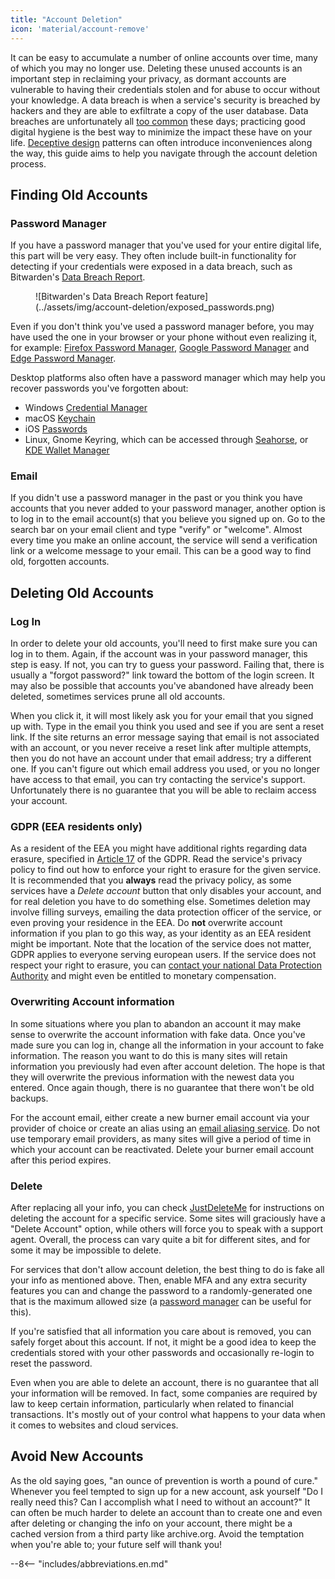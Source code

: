 ```yaml
---
title: "Account Deletion"
icon: 'material/account-remove'
---
```

It can be easy to accumulate a number of online accounts over time, many of which you may no longer use. Deleting these unused accounts is an important step in reclaiming your privacy, as dormant accounts are vulnerable to having their credentials stolen and for abuse to occur without your knowledge. A data breach is when a service's security is breached by hackers and they are able to exfiltrate a copy of the user database. Data breaches are unfortunately all [too common](https://haveibeenpwned.com/PwnedWebsites) these days; practicing good digital hygiene is the best way to minimize the impact these have on your life. [Deceptive design](https://www.deceptive.design/) patterns can often introduce inconveniences along the way, this guide aims to help you navigate through the account deletion process.

## Finding Old Accounts

### Password Manager

If you have a password manager that you've used for your entire digital life, this part will be very easy. They often include built-in functionality for detecting if your credentials were exposed in a data breach, such as Bitwarden's [Data Breach Report](https://bitwarden.com/blog/have-you-been-pwned/).

<figure markdown>
  ![Bitwarden's Data Breach Report feature](../assets/img/account-deletion/exposed_passwords.png)
</figure>

Even if you don't think you've used a password manager before, you may have used the one in your browser or your phone without even realizing it, for example: [Firefox Password Manager](https://support.mozilla.org/kb/password-manager-remember-delete-edit-logins), [Google Password Manager](https://passwords.google.com/intro)
and [Edge Password Manager](https://support.microsoft.com/en-us/microsoft-edge/save-or-forget-passwords-in-microsoft-edge-b4beecb0-f2a8-1ca0-f26f-9ec247a3f336).

Desktop platforms also often have a password manager which may help you recover passwords you've forgotten about:

- Windows [Credential Manager](https://support.microsoft.com/en-us/windows/accessing-credential-manager-1b5c916a-6a16-889f-8581-fc16e8165ac0)
- macOS [Keychain](https://support.apple.com/en-md/guide/mac-help/mchlf375f392/mac)
- iOS [Passwords](https://support.apple.com/en-us/HT211146)
- Linux, Gnome Keyring, which can be accessed through [Seahorse](https://help.gnome.org/users/seahorse/stable/passwords-view.html.en), or [KDE Wallet Manager](https://userbase.kde.org/KDE_Wallet_Manager)

### Email

If you didn't use a password manager in the past or you think you have accounts that you never added to your password manager, another option is to log in to the email account(s) that you believe you signed up on. Go to the search bar on your email client and type "verify" or "welcome". Almost every time you make an online account, the service will send a verification link or a welcome message to your email. This can be a good way to find old, forgotten accounts.

## Deleting Old Accounts

### Log In

In order to delete your old accounts, you'll need to first make sure you can log in to them. Again, if the account was in your password manager, this step is easy. If not, you can try to guess your password. Failing that, there is usually a "forgot password?" link toward the bottom of the login screen. It may also be possible that accounts you've abandoned have already been deleted, sometimes services prune all old accounts.

When you click it, it will most likely ask you for your email that you signed up with. Type in the email you think you used and see if you are sent a reset link. If the site returns an error message saying that email is not associated with an account, or you never receive a reset link after multiple attempts, then you do not have an account under that email address; try a different one. If you can't figure out which email address you used, or you no longer have access to that email, you can try contacting the service's support. Unfortunately there is no guarantee that you will be able to reclaim access your account.

### GDPR (EEA residents only)

As a resident of the EEA you might have additional rights regarding data erasure, specified in [Article 17](https://www.gdpr.org/regulation/article-17.html) of the  GDPR. Read the service's privacy policy to find out how to enforce your right to erasure for the given service. It is recommended that you **always** read the privacy policy, as some services have a *Delete account* button that only disables your account, and for real deletion you have to do something else. Sometimes deletion may involve filling surveys, emailing the data protection officer of the service, or even proving your residence in the EEA. Do **not** overwrite account information if you plan to go this way, as your identity as an EEA resident might be important. Note that the location of the service does not matter, GDPR applies to everyone serving european users. If the service does not respect your right to erasure, you can [contact your national Data Protection Authority](https://ec.europa.eu/info/law/law-topic/data-protection/reform/rights-citizens/redress/what-should-i-do-if-i-think-my-personal-data-protection-rights-havent-been-respected_en) and might even be entitled to monetary compensation.

### Overwriting Account information

In some situations where you plan to abandon an account it may make sense to overwrite the account information with fake data. Once you've made sure you can log in, change all the information in your account to fake information. The reason you want to do this is many sites will retain information you previously had even after account deletion. The hope is that they will overwrite the previous information with the newest data you entered. Once again though, there is no guarantee that there won't be old backups.

For the account email, either create a new burner email account via your provider of choice or create an alias using an [email aliasing service](/email/#email-aliasing-services). Do not use temporary email providers, as many sites will give a period of time in which your account can be reactivated. Delete your burner email account after this period expires.

### Delete

After replacing all your info, you can check [JustDeleteMe](https://justdeleteme.xyz) for instructions on deleting the account for a specific service. Some sites will graciously have a "Delete Account" option, while others will force you to speak with a support agent. Overall, the process can vary quite a bit for different sites, and for some it may be impossible to delete.

For services that don't allow account deletion, the best thing to do is fake all your info as mentioned above. Then, enable MFA and any extra security features you can and change the password to a randomly-generated one that is the maximum allowed size (a [password manager](/passwords/#local-password-managers) can be useful for this).

If you're satisfied that all information you care about is removed, you can safely forget about this account. If not, it might be a good idea to keep the credentials stored with your other passwords and occasionally re-login to reset the password.

Even when you are able to delete an account, there is no guarantee that all your information will be removed. In fact, some companies are required by law to keep certain information, particularly when related to financial transactions. It's mostly out of your control what happens to your data when it comes to websites and cloud services.

## Avoid New Accounts

As the old saying goes, "an ounce of prevention is worth a pound of cure." Whenever you feel tempted to sign up for a new account, ask yourself "Do I really need this? Can I accomplish what I need to without an account?" It can often be much harder to delete an account than to create one and even after deleting or changing the info on your account, there might be a cached version from a third party like archive.org. Avoid the temptation when you're able to; your future self will thank you!

--8<-- "includes/abbreviations.en.md"
